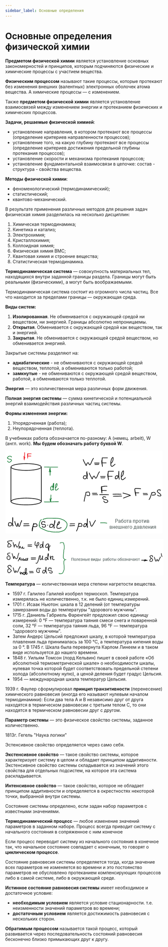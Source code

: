 ```yaml
---
sidebar_label: Основные определения
---
```


# Основные определения физической химии

**Предметом физической химии** является установление основных закономерностей и принципов, которым подчиняются физические и химические процессы с участием вещества.

**Физическим процессом** называют такие процессы, которые протекают без изменения внешних (валентных) электронных оболочек атома вещества. А химические процессы — с изменением.

Также **предметом физической химии** является установление взаимосвязей между изменением энергии и протеканием физических и химических процессов.

**Задачи, решаемые физической химией**:

* установление направления, в котором протекают все процессы (определение критериев направленности процессов);
* установление того, на какую глубину протекают все процессы (определение критериев достижения предельной глубины протекания процессов);
* установление скорости и механизма протекания процессов;
* установление фундаментальной взаимосвязи в цепочке: состав - структура - свойства вещества.

**Методы физической химии**:

* феноменологический (термодинамический);
* статистический;
* квантово-механический.

В результате применения различных методов для решения задач физическая химия разделилась на несколько дисциплин:

1. Химическая термодинамика;
2. Кинетика и катализ;
3. Электрохимия;
4. Кристаллохимия;
5. Коллоидная химия;
6. Физическая химия ВМС;
7. Квантовая химия и строение вещества;
8. Статистическая термодинамика.

**Термодинамическая система** — совокупность материальных тел, находящихся внутри заданной границы раздела. Границы могут быть реальными (физическими), а могут быть воображаемыми.

Термодинамическая система состоит из огромного числа частиц. Все что находится за пределами границы — окружающая среда.

**Виды систем:**

1. **Изолированная**. Не обменивается с окружающей средой ни веществом, ни энергией. Границы абсолютно непроницаемы.
2. **Открытая**. Обменивается с окружающей средой как веществом, так и энергией.
3. **Закрытая**. Не обменивается с окружающей средой веществом, но обменивается энергией.

Закрытые системы разделяют на:

* **адиабатические** - не обмениваются с окружающей средой веществом, теплотой, а обмениваются только работой;
* **замкнутые** - не обмениваются с окружающей средой веществом, работой, а обмениваются только теплотой.

**Энергия** — это количественная мера различных форм движения.

**Полная энергия системы** — сумма кинетической и потенциальной энергий взаимодействия различных частиц системы.

**Формы изменения энергии:**

1. Упорядоченная (работа);
2. Неупорядоченная (теплота).

В учебниках работа обозначается по-разному: А (немец. arbeit), W (англ. work). **Мы будем обозначать работу буквой W**.

![Работа против внешнего давления](images/osnovnye-ponyatiya/osnovnye-ponyatiya-i-opredeleniya_clip_image001.png)

![Полезные виды работ](images/osnovnye-ponyatiya/osnovnye-ponyatiya-i-opredeleniya_clip_image001_0000.png)

**Температура** — количественная мера степени нагретости вещества.

* 1597 г. Галилео Галилей изобрел термоскоп. Температура измерялась не количественно, т.к. не было единиц измерений.
* 1701 г. Исаак Ньютон: шкала в 12 делений (от температуры замерзания воды до температуры "здорового мужчины".
* 1715 г. Даниель Габриель Фаренгейт предложил свою единицу измерений: 0 °F — температура таяния смеси снега и поваренной соли, 32 °F — температура таяния льда, 96 °F — температура "здорового мужчины".
* Затем Андерс Цельсий предложил шкалу, в которой температура плавления льда принималась за 100 °С, а температура кипения воды за 0 °. В 1745 г. Шкала была перевернута Карлом Линеем и в таком виде используется до нашего времени.
* 1848 г. Уильям Томсон (лорд Кельвин) пишет в своей работе «Об абсолютной термометрической шкале» о необходимости шкалы, нулевая точка которой будет соответствовать предельной степени холода (абсолютному нулю), а ценой деления будет градус Цельсия.
* 1954 — международная шкала температур Цельсия.

1939 г. Фаулер сформулировал **принцип транзитивности** (перенесение) химического равновесия (иногда его называют нулевым началом термодинамики): Если два тела А и B независимо друг от друга находятся в термическом равновесии с третьим телом C, то они находятся в термическом равновесии друг с другом.

**Параметр системы** — это физическое свойство системы, заданное количественно.

1813г. Гегель "Наука логики"

Эстенсивное свойство определяется через само себя.

**Экстенсивное свойство** — такое свойство системы, которое характеризует систему в целом и обладает принципом аддитивности. Экстенсивное свойство системы складывается из значений этого свойства для отдельных подсистем, на которое эта система раскладывается.

**Интенсивное свойство** — такое свойство, которое не обладает принципом аддитивности и определяется в окрестностях некоторой точки, выбранной внутри системы.

Состояние системы определено, если задан набор параметров с известными значениями.

**Термодинамический процесс** — любое изменение значений параметров в заданном наборе. Процесс всегда приводит систему с начального состояния в сопряженное с ним конечное

Если процесс переводит систему из начального состояния в конечное так, что начальное состояние совпадает с конечным, то говорят о **циклическом процессе**.

Состояние равновесия системы определяется тогда, когда значение всех параметров не изменяется во времени и это постоянство параметров не обусловлено протеканием компенсирующих процессов либо в самой системе, либо в окружающей среде.

**Истинное состояние равновесия системы** имеет необходимое и достаточное условие:

* **необходимым условием** является условие стационарности. т.е. неизменности значений параметров во времени;
* **достаточным условием** является достижимость равновесия с нескольких сторон.

**Обратимым процессом** называется такой процесс, который развивается через последовательность состояний равновесия бесконечно близко примыкающих друг к другу.

